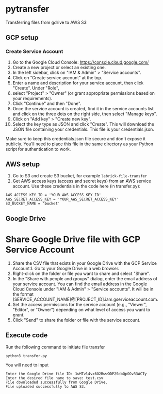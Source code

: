 # pytransfer
Transferring files from gdrive to AWS S3

## GCP setup
### Create Service Account
1. Go to the Google Cloud Console: https://console.cloud.google.com/
2. Create a new project or select an existing one.
3. In the left sidebar, click on "IAM & Admin" > "Service accounts".
4. Click on "Create service account" at the top.
5. Enter a name and description for your service account, then click "Create". Under "Role",
6. select "Project" > "Owner" (or grant appropriate permissions based on your requirements).
7. Click "Continue" and then "Done".
8. Once the service account is created, find it in the service accounts list and click on the three dots on the right side, then select "Manage keys".
9. Click on "Add key" > "Create new key".
10. Select the key type as JSON and click "Create". This will download the JSON file containing your credentials. This file is your credentials.json.

Make sure to keep this credentials.json file secure and don't expose it publicly. You'll need to place this file in the same directory as your Python script for authentication to work.

## AWS setup
1. Go to S3 and create S3 bucket, for example `lebrick-file-transfer`
2. Get AWS access keys (access and secret keys) from an AWS service account. Use these credentials in the code here (in transfer.py):
```
AWS_ACCESS_KEY_ID = 'YOUR_AWS_ACCESS_KEY_ID'
AWS_SECRET_ACCESS_KEY = 'YOUR_AWS_SECRET_ACCESS_KEY'
S3_BUCKET_NAME = 'bucket'
```

## Google Drive
# Share Google Drive file with GCP Service Account
1. Share the CSV file that exists in your Google Drive with the GCP Service Account.1. Go to your Google Drive in a web browser.
2. Right-click on the folder or file you want to share and select "Share".
3. In the "Share with people and groups" dialog, enter the email address of your service account. You can find the email address in the Google Cloud Console under "IAM & Admin" > "Service accounts". It will be in the format [SERVICE_ACCOUNT_NAME]@[PROJECT_ID].iam.gserviceaccount.com.
4. Set the access permissions for the service account (e.g., "Viewer", "Editor", or "Owner") depending on what level of access you want to grant.
5. Click "Send" to share the folder or file with the service account.

## Execute code
Run the following command to initiate file transfer
```
python3 transfer.py
```
You will need to input 
```
Enter the Google Drive file ID: 1wMTvl4vx6O2RwwODP2SdoQpOOvR3ACTy
Enter the desired file name to save: test.csv 
File downloaded successfully from Google Drive.
File uploaded successfully to AWS S3.
```